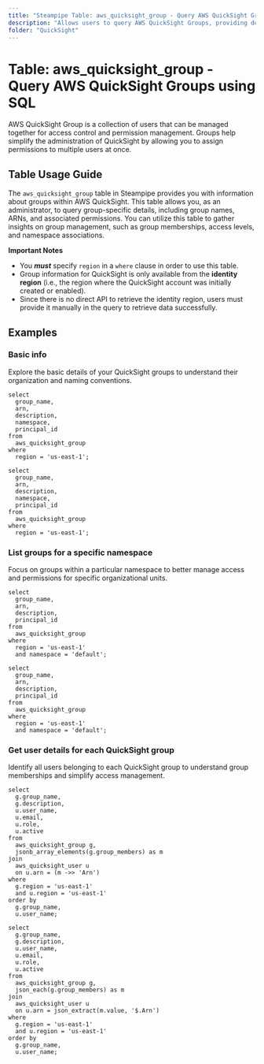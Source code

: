```yaml
---
title: "Steampipe Table: aws_quicksight_group - Query AWS QuickSight Groups using SQL"
description: "Allows users to query AWS QuickSight Groups, providing details about group configurations, memberships, and access settings within QuickSight."
folder: "QuickSight"
---
```


# Table: aws_quicksight_group - Query AWS QuickSight Groups using SQL

AWS QuickSight Group is a collection of users that can be managed together for access control and permission management. Groups help simplify the administration of QuickSight by allowing you to assign permissions to multiple users at once.

## Table Usage Guide

The `aws_quicksight_group` table in Steampipe provides you with information about groups within AWS QuickSight. This table allows you, as an administrator, to query group-specific details, including group names, ARNs, and associated permissions. You can utilize this table to gather insights on group management, such as group memberships, access levels, and namespace associations.

**Important Notes**

- You **_must_** specify `region` in a `where` clause in order to use this table.
- Group information for QuickSight is only available from the **identity region** (i.e., the region where the QuickSight account was initially created or enabled).
- Since there is no direct API to retrieve the identity region, users must provide it manually in the query to retrieve data successfully.

## Examples

### Basic info
Explore the basic details of your QuickSight groups to understand their organization and naming conventions.

```sql+postgres
select
  group_name,
  arn,
  description,
  namespace,
  principal_id
from
  aws_quicksight_group
where
  region = 'us-east-1';
```

```sql+sqlite
select
  group_name,
  arn,
  description,
  namespace,
  principal_id
from
  aws_quicksight_group
where
  region = 'us-east-1';
```

### List groups for a specific namespace
Focus on groups within a particular namespace to better manage access and permissions for specific organizational units.

```sql+postgres
select
  group_name,
  arn,
  description,
  principal_id
from
  aws_quicksight_group
where
  region = 'us-east-1'
  and namespace = 'default';
```

```sql+sqlite
select
  group_name,
  arn,
  description,
  principal_id
from
  aws_quicksight_group
where
  region = 'us-east-1'
  and namespace = 'default';
```

### Get user details for each QuickSight group
Identify all users belonging to each QuickSight group to understand group memberships and simplify access management.

```sql+postgres
select
  g.group_name,
  g.description,
  u.user_name,
  u.email,
  u.role,
  u.active
from
  aws_quicksight_group g,
  jsonb_array_elements(g.group_members) as m
join
  aws_quicksight_user u
  on u.arn = (m ->> 'Arn')
where
  g.region = 'us-east-1'
  and u.region = 'us-east-1'
order by
  g.group_name,
  u.user_name;
```

```sql+sqlite
select
  g.group_name,
  g.description,
  u.user_name,
  u.email,
  u.role,
  u.active
from
  aws_quicksight_group g,
  json_each(g.group_members) as m
join
  aws_quicksight_user u
  on u.arn = json_extract(m.value, '$.Arn')
where
  g.region = 'us-east-1'
  and u.region = 'us-east-1'
order by
  g.group_name,
  u.user_name;
```